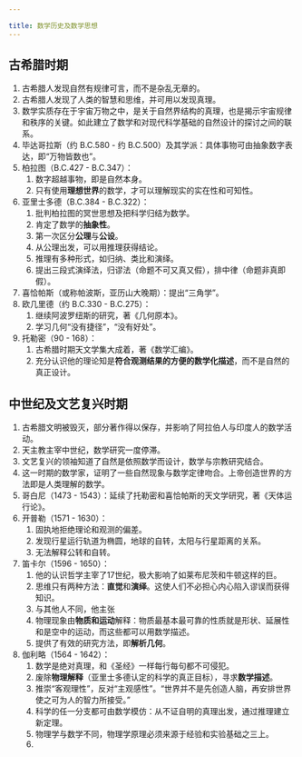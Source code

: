 ```yaml
---

title: 数学历史及数学思想
---
```


## 古希腊时期

1. 古希腊人发现自然有规律可言，而不是杂乱无章的。
2. 古希腊人发现了人类的智慧和思维，并可用以发现真理。
3. 数学实质存在于宇宙万物之中，是关于自然界结构的真理，也是揭示宇宙规律和秩序的关键。如此建立了数学和对现代科学基础的自然设计的探讨之间的联系。
4. 毕达哥拉斯（约 B.C.580 - 约 B.C.500）及其学派：具体事物可由抽象数字表达，即“万物皆数也”。
5. 柏拉图（B.C.427 - B.C.347）：
   1. 数字超越事物，即是自然本身。
   2. 只有使用**理想世界**的数学，才可以理解现实的实在性和可知性。
6. 亚里士多德（B.C.384 - B.C.322）：
   1. 批判柏拉图的冥世思想及把科学归结为数学。
   2. 肯定了数学的**抽象性**。
   3. 第一次区分**公理**与**公设**。
   4. 从公理出发，可以用推理获得结论。
   5. 推理有多种形式，如归纳、类比和演绎。
   6. 提出三段式演绎法，归谬法（命题不可又真又假），排中律（命题非真即假）。
7. 喜恰帕斯（或称帕波斯，亚历山大晚期）：提出“三角学”。
8. 欧几里德（约 B.C.330 - B.C.275）：
   1. 继续阿波罗纽斯的研究，著《几何原本》。
   2. 学习几何“没有捷径”，“没有好处”。
9. 托勒密（90 - 168）：
   1. 古希腊时期天文学集大成着，著《数学汇编》。
   2. 充分认识他的理论知是**符合观测结果的方便的数学化描述**，而不是自然的真正设计。

## 中世纪及文艺复兴时期

1. 古希腊文明被毁灭，部分著作得以保存，并影响了阿拉伯人与印度人的数学活动。
2. 天主教主宰中世纪，数学研究一度停滞。
3. 文艺复兴的领袖知道了自然是依照数学而设计，数学与宗教研究结合。
4. 这一时期的数学家，证明了一些自然现象与数学定律吻合。上帝创造世界的方法即是人类理解的数学。
5. 哥白尼（1473 - 1543）：延续了托勒密和喜恰帕斯的天文学研究，著《天体运行论》。
6. 开普勒（1571 - 1630）：
   1. 固执地拒绝理论和观测的偏差。
   2. 发现行星运行轨道为椭圆，地球的自转，太阳与行星距离的关系。
   3. 无法解释公转和自转。
7. 笛卡尔（1596 - 1650）：
   1. 他的认识哲学主宰了17世纪，极大影响了如莱布尼茨和牛顿这样的巨。
   2. 思维只有两种方法：**直觉**和**演绎**。这使人们不必担心内心陷入谬误而获得知识。
   3. 与其他人不同，他主张
   4. 物理现象由**物质和运动**解释：物质最基本最可靠的性质就是形状、延展性和是空中的运动，而这些都可以用数学描述。
   5. 提供了有效的研究方法，即**解析几何**。
8. 伽利略（1564 - 1642）：
   1. 数学是绝对真理，和《圣经》一样每行每句都不可侵犯。
   2. 废除**物理解释**（亚里士多德认定的科学的真正目标），寻求**数学描述**。
   3. 推崇“客观理性”，反对“主观感性”。“世界并不是先创造人脑，再安排世界使之可为人的智力所接受。”
   4. 科学的任一分支都可由数学模仿：从不证自明的真理出发，通过推理建立新定理。
   5. 物理学与数学不同，物理学原理必须来源于经验和实验基础之三上。
   6.    